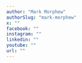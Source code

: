 ```yaml
---
author: "Mark Morphew"
authorSlug: "mark-morphew"
x: ""
facebook: ""
instagram: ""
linkedin: ""
youtube: ""
url: ""
---
```

